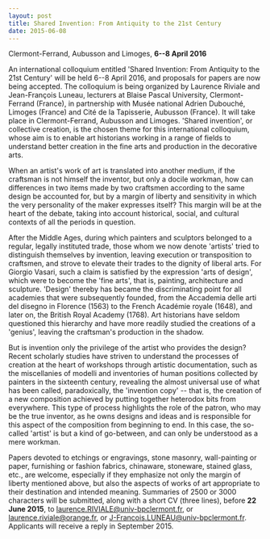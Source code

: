 ```yaml
---
layout: post
title: Shared Invention: From Antiquity to the 21st Century
date: 2015-06-08
---
```


Clermont-Ferrand, Aubusson and Limoges, **6--8 April
2016**

An international colloquium entitled 'Shared
Invention: From Antiquity to the 21st Century' will be held 6--8 April
2016, and proposals for papers are now being accepted. The colloquium is
being organized by Laurence Riviale and Jean-François Luneau, lecturers
at Blaise Pascal University, Clermont-Ferrand (France), in partnership
with Musée national Adrien Dubouché, Limoges (France) and Cité de la
Tapisserie, Aubusson (France). It will take place in Clermont-Ferrand,
Aubusson and Limoges. 'Shared invention', or collective creation, is the
chosen theme for this international colloquium, whose aim is to enable
art historians working in a range of fields to understand better
creation in the fine arts and production in the decorative
arts.

When an artist's work of art is translated into another
medium, if the craftsman is not himself the inventor, but only a docile
workman, how can differences in two items made by two craftsmen
according to the same design be accounted for, but by a margin of
liberty and sensitivity in which the very personality of the maker
expresses itself? This margin will be at the heart of the debate, taking
into account historical, social, and cultural contexts of all the
periods in question.

After the Middle Ages, during which
painters and sculptors belonged to a regular, legally instituted trade,
those whom we now denote 'artists' tried to distinguish themselves by
invention, leaving execution or transposition to craftsmen, and strove
to elevate their trades to the dignity of liberal arts. For Giorgio
Vasari, such a claim is satisfied by the expression 'arts of design',
which were to become the 'fine arts', that is, painting, architecture
and sculpture. 'Design' thereby has became the discriminating point for
all academies that were subsequently founded, from the Accademia delle
arti del disegno in Florence (1563) to the French Académie royale
(1648), and later on, the British Royal Academy (1768). Art historians
have seldom questioned this hierarchy and have more readily studied the
creations of a 'genius', leaving the craftsman's production in the
shadow.

But is invention only the privilege of the artist who
provides the design? Recent scholarly studies have striven to understand
the processes of creation at the heart of workshops through artistic
documentation, such as the miscellanies of modelli and inventories of
human positions collected by painters in the sixteenth century,
revealing the almost universal use of what has been called,
paradoxically, the 'invention copy' -- that is, the creation of a new
composition achieved by putting together heterodox bits from everywhere.
This type of process highlights the role of the patron, who may be the
true inventor, as he owns designs and ideas and is responsible for this
aspect of the composition from beginning to end. In this case, the
so-called 'artist' is but a kind of go-between, and can only be
understood as a mere workman.

Papers devoted to etchings or
engravings, stone masonry, wall-painting or paper, furnishing or fashion
fabrics, chinaware, stoneware, stained glass, etc., are welcome,
especially if they emphasize not only the margin of liberty mentioned
above, but also the aspects of works of art appropriate to their
destination and intended meaning. Summaries of 2500 or 3000 characters
will be submitted, along with a short CV (three lines), before **22 June
2015**, to <laurence.RIVIALE@univ-bpclermont.fr>, or
<laurence.riviale@orange.fr>, or <J-Francois.LUNEAU@univ-bpclermont.fr>.
Applicants will receive a reply in September 2015.
